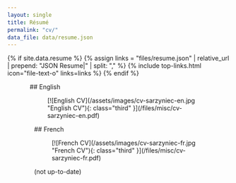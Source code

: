 ```yaml
---
layout: single
title: Résumé
permalink: "cv/"
data_file: data/resume.json
---
```

{% if site.data.resume %}
{% assign links = "files/resume.json" | relative_url | prepend: "JSON Resume|" | split: "," %}
{% include top-links.html icon="file-text-o" links=links %}
{% endif %}

<div markdown="1" style="float: left; margin-left: 10%;">
## English
<figure markdown="1">
[![English CV](/assets/images/cv-sarzyniec-en.jpg "English CV"){: class="third" }](/files/misc/cv-sarzyniec-en.pdf)
</figure>
</div>

<div markdown="1" style="float: left; margin-left: 12%;">
## French
<figure markdown="1">
[![French CV](/assets/images/cv-sarzyniec-fr.jpg "French CV"){: class="third" }](/files/misc/cv-sarzyniec-fr.pdf)
</figure>
(not up-to-date)
</div>

<div style="clear: both;" />
